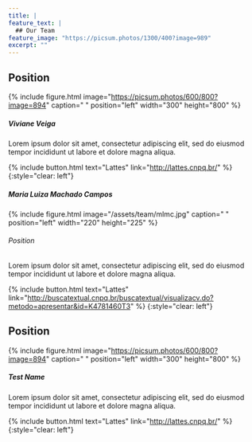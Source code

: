 ```yaml
---
title: |  
feature_text: |
  ## Our Team
feature_image: "https://picsum.photos/1300/400?image=989"
excerpt: ""
---
```


## Position
{% include figure.html image="https://picsum.photos/600/800?image=894" caption=" " position="left" width="300" height="800" %}
##### Viviane Veiga
Lorem ipsum dolor sit amet, consectetur adipiscing elit, sed do eiusmod tempor incididunt ut labore et dolore magna aliqua.

{% include button.html text="Lattes" link="http://lattes.cnpq.br/" %}
{:style="clear: left"}

##### Maria Luiza Machado Campos

{% include figure.html image="/assets/team/mlmc.jpg" caption=" " position="left" width="220" height="225" %}
###### Position
Lorem ipsum dolor sit amet, consectetur adipiscing elit, sed do eiusmod tempor incididunt ut labore et dolore magna aliqua.

{% include button.html text="Lattes" link="http://buscatextual.cnpq.br/buscatextual/visualizacv.do?metodo=apresentar&id=K4781460T3" %}
{:style="clear: left"}

## Position
{% include figure.html image="https://picsum.photos/600/800?image=894" caption=" " position="left" width="300" height="800" %}
##### Test Name
Lorem ipsum dolor sit amet, consectetur adipiscing elit, sed do eiusmod tempor incididunt ut labore et dolore magna aliqua.

{% include button.html text="Lattes" link="http://lattes.cnpq.br/" %}
{:style="clear: left"}
